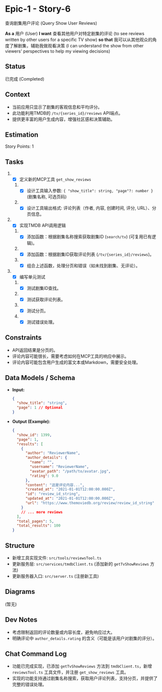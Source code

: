 # Epic-1 - Story-6

查询剧集用户评论 (Query Show User Reviews)

**As a** 用户 (User)
**I want** 查看其他用户对特定剧集的评论 (to see reviews written by other users for a specific TV show)
**so that** 我可以从其他观众的角度了解剧集，辅助我做观看决策 (I can understand the show from other viewers' perspectives to help my viewing decisions)

## Status

已完成 (Completed)

## Context

- 当前应用只显示了剧集的客观信息和平均评分。
- 此功能利用TMDB的 `/tv/{series_id}/reviews` API端点。
- 提供更丰富的用户生成内容，增强社区感和决策辅助。

## Estimation

Story Points: 1

## Tasks

1.  - [x] 定义新的MCP工具 `get_show_reviews`
    1.  - [x] 设计工具输入参数: `{ "show_title": string, "page"?: number }` (剧集名称, 可选页码)
    2.  - [x] 设计工具输出格式: 评论列表（作者, 内容, 创建时间, 评分, URL）、分页信息。
2.  - [x] 实现TMDB API调用逻辑
    1.  - [x] 添加函数：根据剧集名称搜索获取剧集ID (`search/tv`) (可复用已有逻辑)。
    2.  - [x] 添加函数：根据剧集ID获取评论列表 (`/tv/{series_id}/reviews`)。
    3.  - [x] 组合上述函数，处理分页和错误（如未找到剧集、无评论）。
3.  - [x] 编写单元测试
    1.  - [x] 测试剧集ID查找。
    2.  - [x] 测试获取评论列表。
    3.  - [x] 测试分页。
    4.  - [x] 测试错误处理。

## Constraints

- API返回结果是分页的。
- 评论内容可能很长，需要考虑如何在MCP工具的响应中展示。
- 评论内容可能包含用户生成的富文本或Markdown，需要安全处理。

## Data Models / Schema

- **Input:**
  ```json
  {
    "show_title": "string",
    "page": 1 // Optional
  }
  ```
- **Output (Example):**
  ```json
  {
    "show_id": 1399,
    "page": 1,
    "results": [
      {
        "author": "ReviewerName",
        "author_details": {
          "name": "",
          "username": "ReviewerName",
          "avatar_path": "/path/to/avatar.jpg",
          "rating": 9.0
        },
        "content": "这是评论内容...",
        "created_at": "2021-01-01T12:00:00.000Z",
        "id": "review_id_string",
        "updated_at": "2021-01-01T12:00:00.000Z",
        "url": "https://www.themoviedb.org/review/review_id_string"
      }
      // ... more reviews
    ],
    "total_pages": 5,
    "total_results": 100
  }
  ```

## Structure

- 新增工具实现文件: `src/tools/reviewsTool.ts`
- 更新服务层: `src/services/tmdbClient.ts` (添加新的 `getTvShowReviews` 方法)
- 更新服务器入口: `src/server.ts` (注册新工具)

## Diagrams

(暂无)

## Dev Notes

- 考虑限制返回的评论数量或内容长度，避免响应过大。
- 明确评论中 `author_details.rating` 的含义（可能是该用户对剧集的评分）。

## Chat Command Log

- 功能已完成实现，已添加 `getTvShowReviews` 方法到 `tmdbClient.ts`，新增 `reviewsTool.ts` 工具文件，并注册 `get_show_reviews` 工具。
- 实现的功能支持通过剧集名称搜索，获取用户评论列表，支持分页，并提供了完整的错误处理。 
